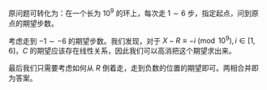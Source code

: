 原问题可转化为：在一个长为 $10^9$ 的环上，每次走 $1\sim6$ 步，指定起点，问到原点的期望步数。

考虑走到 $-1\sim-6$ 的期望步数。我们发现，对于 $X-R\equiv -i\pmod {10^9},i\in[1,6]$，$C$ 的期望应该存在线性关系，因此我们可以高消把这个期望求出来。

最后我们只需要考虑如何从 $R$ 倒着走，走到负数的位置的期望即可。两相合并即为答案。